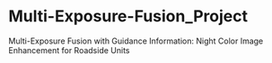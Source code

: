 # Multi-Exposure-Fusion_Project
Multi-Exposure Fusion with Guidance Information: Night Color Image Enhancement for Roadside Units
